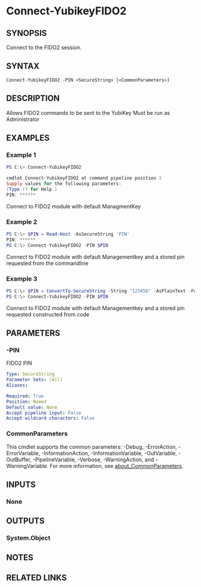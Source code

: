 ﻿---
external help file: powershellYK.dll-Help.xml
Module Name: powershellYK
online version:
schema: 2.0.0
---

# Connect-YubikeyFIDO2

## SYNOPSIS
Connect to the FIDO2 session.

## SYNTAX

```
Connect-YubikeyFIDO2 -PIN <SecureString> [<CommonParameters>]
```

## DESCRIPTION
Allows FIDO2 commands to be sent to the YubiKey
Must be run as Administrator

## EXAMPLES

### Example 1
```powershell
PS C:\> Connect-YubikeyFIDO2

cmdlet Connect-YubikeyFIDO2 at command pipeline position 1
Supply values for the following parameters:
(Type !? for Help.)
PIN: ******
```

Connect to FIDO2 module with default ManagmentKey

### Example 2
```powershell
PS C:\> $PIN = Read-Host -AsSecureString 'PIN'
PIN: ******
PS C:\> Connect-YubikeyFIDO2 -PIN $PIN
```

Connect to FIDO2 module with default Managementkey and a stored pin requested from the commandline

### Example 3
```powershell
PS C:\> $PIN = ConvertTo-SecureString -String "123456" -AsPlainText -Force
PS C:\> Connect-YubikeyFIDO2 -PIN $PIN
```

Connect to FIDO2 module with default Managementkey and a stored pin requested constructed from code

## PARAMETERS

### -PIN
FIDO2 PIN

```yaml
Type: SecureString
Parameter Sets: (All)
Aliases:

Required: True
Position: Named
Default value: None
Accept pipeline input: False
Accept wildcard characters: False
```

### CommonParameters
This cmdlet supports the common parameters: -Debug, -ErrorAction, -ErrorVariable, -InformationAction, -InformationVariable, -OutVariable, -OutBuffer, -PipelineVariable, -Verbose, -WarningAction, and -WarningVariable. For more information, see [about_CommonParameters](http://go.microsoft.com/fwlink/?LinkID=113216).

## INPUTS

### None

## OUTPUTS

### System.Object
## NOTES

## RELATED LINKS
